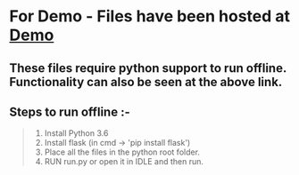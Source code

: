 # For Demo - Files have been hosted at <a href="http://ranajoy.pythonanywhere.com/invochain" target="_blank">Demo</a>

## These files require python support to run offline. Functionality can also be seen at the above link.

## Steps to run offline :-
> 1. Install Python 3.6
> 2. Install flask (in cmd -> 'pip install flask')
> 3. Place all the files in the python root folder.
> 4. RUN run.py or open it in IDLE and then run.
